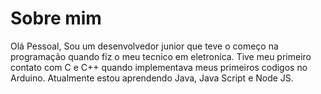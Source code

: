 # Sobre mim
Olá Pessoal, Sou um desenvolvedor junior que teve o começo na programação quando fiz o meu tecnico em eletronica. Tive meu primeiro contato com C e C++ quando implementava meus primeiros codigos no Arduino. Atualmente estou aprendendo Java, Java Script e Node JS.
